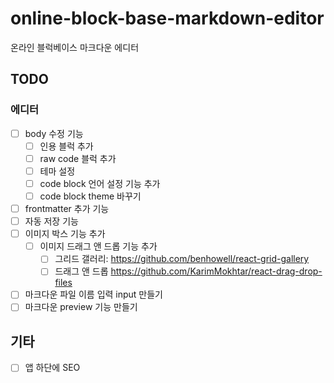 # online-block-base-markdown-editor

온라인 블럭베이스 마크다운 에디터

## TODO

### 에디터

- [ ] body 수정 기능
  - [ ] 인용 블럭 추가
  - [ ] raw code 블럭 추가
  - [ ] 테마 설정
  - [ ] code block 언어 설정 기능 추가
  - [ ] code block theme 바꾸기
- [ ] frontmatter 추가 기능
- [ ] 자동 저장 기능
- [ ] 이미지 박스 기능 추가
  - [ ] 이미지 드래그 앤 드롭 기능 추가
    - [ ] 그리드 갤러리: https://github.com/benhowell/react-grid-gallery
    - [ ] 드래그 앤 드롭 https://github.com/KarimMokhtar/react-drag-drop-files
- [ ] 마크다운 파일 이름 입력 input 만들기
- [ ] 마크다운 preview 기능 만들기

## 기타

- [ ] 앱 하단에 SEO
